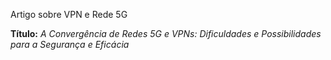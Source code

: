 Artigo sobre VPN e Rede 5G

**Título:** _A Convergência de Redes 5G e VPNs: Dificuldades e Possibilidades para a Segurança e Eficácia_
